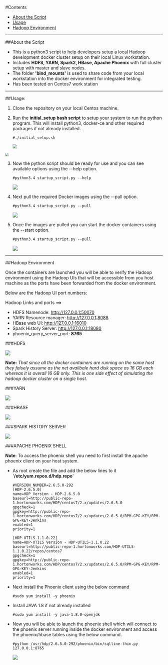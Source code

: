 #Contents

* [About the Script](#about-the-script)
* [Usage](usage)
* [Hadoop Environment](hadoop-environment)

------

##About the Script

* This is a python3 script to help developers setup a local Hadoop development docker cluster setup on their local Linux workstation.
* Includes **HDFS, YARN, Spark2, HBase, Apache Phoenix** with full cluster setup with master and slave nodes.
* The folder **'bind_mounts'** is used to share code from your local workstation into the docker environment for integrated testing.
* Has been tested on Centos7 work station 

------

##Usage:

1. Clone the repository on your local Centos machine.

2. Run the **initial_setup bash script** to setup your system to run the python program. This will install python3, docker-ce and other required packages if not already installed.

   ```
   #./initial_setup.sh
   ```

   <img src=".\screenshots\initial_setup_screenshot.png" style="zoom:80%;" />

<img src=".\screenshots\verification_screenshots.png" style="zoom:67%;" />

3. Now the python script should be ready for use and you can see available options using the --help option.

   ```
   #python3.4 startup_script.py --help
   ```

   ![](.\screenshots\script_options_screenshot.png)

4. Next pull the required Docker images using the --pull option.

   ```
   #python3.4 startup_script.py --pull
   ```

   ![](.\screenshots\image_pull_screenshot.png)

5. Once the images are pulled you can start the docker containers using the --start option.

   ```
   #python3.4 startup_script.py --pull
   ```

   ![](E:\virtualbox_shared_folder\docker_share\docker_hadoop\screenshots\startup_screenshot.png)



------

##Hadoop Environment

Once the containers are launched you will be able to verify the Hadoop environment using the Hadoop UIs that will be accessible from you host machine as the ports have been forwarded from the docker environment.

Below are the Hadoop UI port numbers:

Hadoop Links and ports  ==>

* HDFS Namenode: http://127.0.0.1:50070
* YARN Resource manager: http://127.0.0.1:8088
* HBase web UI: http://127.0.0.1:16010
* Spark History Server: http://127.0.0.1:18080
* phoenix_query_server_port:   **8765**



###HDFS

![](.\screenshots\hdfs_screenshot2.png)

**Note:** *That since all the docker containers are running on the same host they falsely assume as the net availbale hard disk space as 16 GB each whereas it is overall 16 GB only. This is one side effect of simulating the hadoop docker cluster on a single host.*



###YARN

![](.\screenshots\yarn_screenshot.png)

###HBASE

![](.\screenshots\hbase_screenshot.png)

###SPARK HISTORY SERVER

![](.\screenshots\spark_screenshot.png)

###APACHE PHOENIX SHELL

**Note**: To access the phoenix shell you need to first install the apache phoenix client on your host system.

* As root create the file and add the below lines to it '**/etc/yum.repos.d/hdp.repo**'

  ```
  #VERSION_NUMBER=2.6.5.0-292
  [HDP-2.6.5.0]
  name=HDP Version - HDP-2.6.5.0
  baseurl=http://public-repo-1.hortonworks.com/HDP/centos7/2.x/updates/2.6.5.0
  gpgcheck=1
  gpgkey=http://public-repo-1.hortonworks.com/HDP/centos7/2.x/updates/2.6.5.0/RPM-GPG-KEY/RPM-GPG-KEY-Jenkins
  enabled=1
  priority=1
  
  [HDP-UTILS-1.1.0.22]
  name=HDP-UTILS Version - HDP-UTILS-1.1.0.22
  baseurl=http://public-repo-1.hortonworks.com/HDP-UTILS-1.1.0.22/repos/centos7
  gpgcheck=1
  gpgkey=http://public-repo-1.hortonworks.com/HDP/centos7/2.x/updates/2.6.5.0/RPM-GPG-KEY/RPM-GPG-KEY-Jenkins
  enabled=1
  priority=1
  ```

* Next install the Phoenix client using the below command

  ```
  #sudo yum install -y phoenix
  ```

* Install JAVA 1.8 if not already installed

  ```
  #sudo yum install -y java-1.8.0-openjdk
  ```

* Now you will be able to launch the phoenix shell which will connect to the phoenix server running inside the docker environment and access the phoenix/hbase tables using the below command.

  ```
  #python /usr/hdp/2.6.5.0-292/phoenix/bin/sqlline-thin.py 127.0.0.1:8765
  ```

  ![](.\screenshots\phoenix_screenshot.png)





